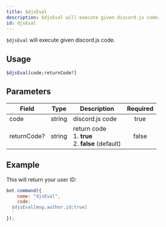```yaml
---
title: $djsEval
description: $djsEval will execute given discord.js code.
id: djsEval
---
```


`$djsEval` will execute given discord.js code.

## Usage

```php
$djsEval[code;returnCode?]
```

## Parameters

| Field     | Type     | Description                                                        | Required |
|-----------|----------|--------------------------------------------------------------------|:--------:|
| code    | string   | discord.js code                                                         |   true   |
| returnCode?    | string   | return code <br /> 1. **true** <br /> 2. **false** (default)     |   false   |

## Example

This will return your user ID:

```javascript
bot.command({
    name: "djsEval",
    code: `
  $djsEval[msg.author.id;true]
  `
});
```